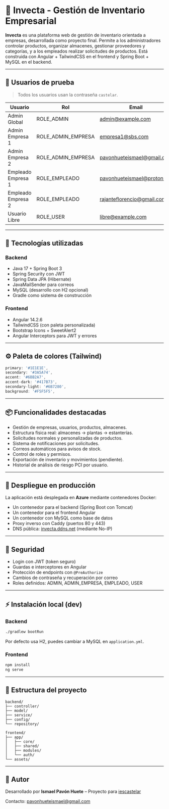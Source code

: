 
# 🧩 Invecta - Gestión de Inventario Empresarial

**Invecta** es una plataforma web de gestión de inventario orientada a empresas, desarrollada como proyecto final. Permite a los administradores controlar productos, organizar almacenes, gestionar proveedores y categorías, y a los empleados realizar solicitudes de productos. Está construida con Angular + TailwindCSS en el frontend y Spring Boot + MySQL en el backend.

---

## 🧪 Usuarios de prueba

> Todos los usuarios usan la contraseña `castelar`.

| Usuario              | Rol               | Email                              |
|---------------------|-------------------|------------------------------------|
| Admin Global        | ROLE_ADMIN        | admin@example.com                  |
| Admin Empresa 1     | ROLE_ADMIN_EMPRESA| empresa1@sbs.com                   |
| Admin Empresa 2     | ROLE_ADMIN_EMPRESA| pavonhueteismael@gmail.com         |
| Empleado Empresa 1  | ROLE_EMPLEADO     | pavonhueteismael@proton.me         |
| Empleado Empresa 2  | ROLE_EMPLEADO     | rajanteflorencio@gmail.com         |
| Usuario Libre       | ROLE_USER         | libre@example.com                  |

---

## 🧰 Tecnologías utilizadas

### Backend
- Java 17 + Spring Boot 3
- Spring Security con JWT
- Spring Data JPA (Hibernate)
- JavaMailSender para correos
- MySQL (desarrollo con H2 opcional)
- Gradle como sistema de construcción

### Frontend
- Angular 14.2.6
- TailwindCSS (con paleta personalizada)
- Bootstrap Icons + SweetAlert2
- Angular Interceptors para JWT y errores

---

## ⚙️ Paleta de colores (Tailwind)

```js
primary: '#1E1E1E',
secondary: '#3A5A74',
accent: '#6BB2A7',
accent-dark: '#417B73',
secondary-light: '#6B7280',
background: '#F5F5F5',
```

---

## 📦 Funcionalidades destacadas

- Gestión de empresas, usuarios, productos, almacenes.
- Estructura física real: almacenes → plantas → estanterías.
- Solicitudes normales y personalizadas de productos.
- Sistema de notificaciones por solicitudes.
- Correos automáticos para avisos de stock.
- Control de roles y permisos.
- Exportación de inventario y movimientos (pendiente).
- Historial de análisis de riesgo PCI por usuario.

---

## 🐳 Despliegue en producción

La aplicación está desplegada en **Azure** mediante contenedores Docker:

- Un contenedor para el backend (Spring Boot con Tomcat)
- Un contenedor para el frontend Angular
- Un contenedor con MySQL como base de datos
- Proxy inverso con Caddy (puertos 80 y 443)
- DNS pública: [invecta.ddns.net](http://invecta.ddns.net) (mediante No-IP)

---

## 🔐 Seguridad

- Login con JWT (token seguro)
- Guardas e interceptores en Angular
- Protección de endpoints con `@PreAuthorize`
- Cambios de contraseña y recuperación por correo
- Roles definidos: ADMIN, ADMIN_EMPRESA, EMPLEADO, USER

---

## ⚡ Instalación local (dev)

### Backend

```bash
./gradlew bootRun
```

Por defecto usa H2, puedes cambiar a MySQL en `application.yml`.

### Frontend

```bash
npm install
ng serve
```

---

## 📂 Estructura del proyecto

```
backend/
├── controller/
├── model/
├── service/
├── config/
└── repository/

frontend/
├── app/
│   ├── core/
│   ├── shared/
│   ├── modules/
│   └── auth/
└── assets/
```

---

## 🧑 Autor

Desarrollado por **Ismael Pavón Huete** – Proyecto para [iescastelar](https://iescastelar.educarex.es/)

Contacto: pavonhueteismael@gmail.com
